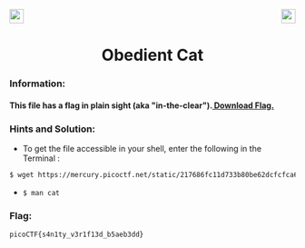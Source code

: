 <img src="https://img.shields.io/badge/Category%3A-General%20Skills-red" height="25"><img src="https://img.shields.io/badge/Points Value%3A%20-5-green[700]" align="right" height="25">

<div align="center">
<h1> Obedient Cat </h1>
</div>

### Information:
<div>
<h4>This file has a flag in plain sight (aka "in-the-clear").<a href="https://mercury.picoctf.net/static/704f877da185904ec3992e7255a15c6c/flag"> Download Flag.</a></h4>

### Hints and Solution: 

- To get the file accessible in your shell, enter the following in the Terminal :
```sh
$ wget https://mercury.picoctf.net/static/217686fc11d733b80be62dcfcfca6c75/flag
```

- ```$ man cat```

### Flag:

```sh
picoCTF{s4n1ty_v3r1f13d_b5aeb3dd}
```
